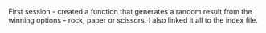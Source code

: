 First session - created a function that generates a random result from the winning options - rock, paper or scissors. I also linked it all to the index file.